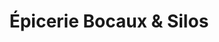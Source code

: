 ---
title: "Épicerie Bocaux & Silos"
url: /saint-pierre-doleron/epicerie-bocaux-und-silos/
shop: Supermarkt
---